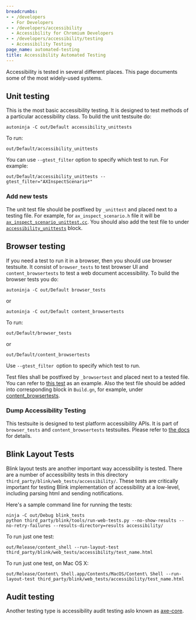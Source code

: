 ```yaml
---
breadcrumbs:
- - /developers
  - For Developers
- - /developers/accessibility
  - Accessibility for Chromium Developers
- - /developers/accessibility/testing
  - Accessibility Testing
page_name: automated-testing
title: Accessibility Automated Testing
---
```


Accessibility is tested in several different places. This page documents some of
the most widely-used systems.

## Unit testing

This is the most basic accessibility testing. It is designed to test methods of
a particular accessibility class. To build the unit testsuite do:

```none
autoninja -C out/Default accessibility_unittests
```

To run:

```none
out/Default/accessibility_unittests
```

You can use `--gtest_filter` option to specify which test to run. For example:

```none
out/Default/accessibility_unittests --gtest_filter="AXInspectScenario*" 
```

### Add new tests

The unit test file should be postfixed by `_unittest` and placed next to a
testing file. For example, for `ax_inspect_scenario.h` file it will be
[`ax_inspect_scenario_unittest.cc`](https://source.chromium.org/chromium/chromium/src/+/main:ui/accessibility/platform/inspect/ax_inspect_scenario_unittest.cc).
You should also add the test file to under
[`accessibility_unittests`](https://source.chromium.org/chromium/chromium/src/+/main:ui/accessibility/BUILD.gn;l=222)
block.

## Browser testing

If you need a test to run it in a browser, then you should use browser
testsuite. It consist of `browser_tests` to test browser UI and
`content_browsertests` to test a web document accessibility. To build the
browser tests you do:

```none
autoninja -C out/Default browser_tests
```

or

```none
autoninja -C out/Default content_browsertests
```

To run:

```none
out/Default/browser_tests
```

or

```none
out/Default/content_browsertests
```

Use `--gtest_filter `option to specify which test to run.

Test files shall be postfixed by `_browsertest` and placed next to a tested
file. You can refer to [this
test](https://source.chromium.org/chromium/chromium/src/+/main:content/browser/accessibility/accessibility_tree_formatter_mac_browsertest.mm)
as an example. Also the test file should be added into corresponding block in
`Build.gn`, for example, under
[content_browsertests](https://source.chromium.org/chromium/chromium/src/+/main:content/test/BUILD.gn?q=%22test(%22content_browsertests%22)%20%7B%22&ss=chromium%2Fchromium%2Fsrc).

### Dump Accessibility Testing

This testsuite is designed to test platform accessibility APIs. It is part of
`browser_tests` and `content_browsertests` testsuites. Please refer to [the
docs](https://source.chromium.org/chromium/chromium/src/+/main:content/test/data/accessibility/readme.md)
for details.

## Blink Layout Tests

Blink layout tests are another important way accessibility is tested. There are
a number of accessibility tests in this directory
`third_party/blink/web_tests/accessibility/`. These tests are critically
important for testing Blink implementation of accessibility at a low-level,
including parsing html and sending notifications.

Here's a sample command line for running the tests:

```none
ninja -C out/Debug blink_tests
python third_party/blink/tools/run-web-tests.py --no-show-results --no-retry-failures --results-directory=results accessibility/
```

To run just one test:

```none
out/Release/content_shell --run-layout-test third_party/blink/web_tests/accessibility/test_name.html
```

To run just one test, on Mac OS X:

```none
out/Release/Content\ Shell.app/Contents/MacOS/Content\ Shell --run-layout-test third_party/blink/web_tests/accessibility/test_name.html
```

## Audit testing

Another testing type is accessibility audit testing aslo known as
[axe-core](/developers/accessibility/testing/axe-core).